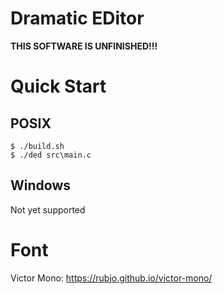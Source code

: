 # Dramatic EDitor

**THIS SOFTWARE IS UNFINISHED!!!**

# Quick Start

## POSIX

```console
$ ./build.sh
$ ./ded src\main.c
```

## Windows
Not yet supported






# Font

Victor Mono: https://rubjo.github.io/victor-mono/
